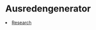 # Ausredengenerator
<li class="masthead__menu-item">
          <a href="https://slaxxie.github.io/ichbrauchneausrede">Research</a>
        </li>
